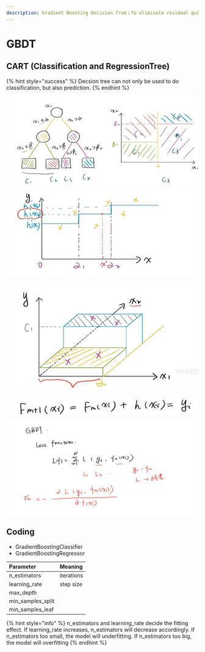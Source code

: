```yaml
---
description: Gradient Boosting Decision Tree；To eliminate residual quicker
---
```


# GBDT

## CART \(Classification and RegressionTree\)

{% hint style="success" %}
Decsion tree  can not only be used to do classification, but also prediction.
{% endhint %}

![Geometry Explaination of decision tree\(Axis is dimension\)](../.gitbook/assets/image%20%2813%29.png)

![Principle of using decision tree to predict\(2D\) ](../.gitbook/assets/image%20%2816%29.png)

![Principle of using decision tree to predict\(3D\) ](../.gitbook/assets/image%20%285%29.png)

![Key Point of GBDT](../.gitbook/assets/image%20%2811%29.png)

![](../.gitbook/assets/image%20%288%29.png)

## Coding

* GradientBoostingClassifier
* GradientBoostingRegressor

| Parameter | Meaning |
| :--- | :--- |
| n\_estimators | iterations |
| learning\_rate | step size |
| max\_depth |  |
| min\_samples\_split |  |
| min\_samples\_leaf |  |

{% hint style="info" %}
n\_estimators and learning\_rate decide the fitting effect. If learning\_rate increases, n\_estimators will decrease accordingly. If n\_estimators too small, the model will underfitting.  If n\_estimators too big, the model will overfitting
{% endhint %}

